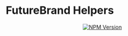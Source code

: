 # FutureBrand Helpers

<p align="center">
  <a href="https://www.npmjs.org/package/@futurebrand/helpers">
    <img src="https://img.shields.io/npm/v/@futurebrand/helpers/latest.svg" alt="NPM Version" />
  </a>
</p>
